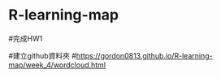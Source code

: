 # R-learning-map
#完成HW1

#建立github資料夾
#https://gordon0813.github.io/R-learning-map/week_4/wordcloud.html
